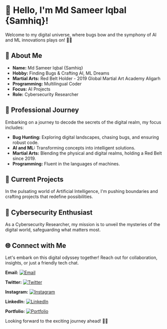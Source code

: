 # 👋 Hello, I'm Md Sameer Iqbal {Samhiq}!

Welcome to my digital universe, where bugs bow and the symphony of AI and ML innovations plays on! 🌌✨

## 🌟 About Me

- **Name:** Md Sameer Iqbal {Samhiq}
- **Hobby:** Finding Bugs & Crafting AI, ML Dreams
- **Martial Arts:** Red Belt Holder - 2019 Global Martial Art Academy Aligarh
- **Programming:** Multilingual Coder
- **Focus:** AI Projects
- **Role:** Cybersecurity Researcher

## 💼 Professional Journey

Embarking on a journey to decode the secrets of the digital realm, my focus includes:

- **Bug Hunting:** Exploring digital landscapes, chasing bugs, and ensuring robust code.
- **AI and ML:** Transforming concepts into intelligent solutions.
- **Martial Arts:** Blending the physical and digital realms, holding a Red Belt since 2019.
- **Programming:** Fluent in the languages of machines.

## 🚀 Current Projects

In the pulsating world of Artificial Intelligence, I'm pushing boundaries and crafting projects that redefine possibilities.

## 🔐 Cybersecurity Enthusiast

As a Cybersecurity Researcher, my mission is to unveil the mysteries of the digital world, safeguarding what matters most.

## 🌐 Connect with Me

Let's embark on this digital odyssey together! Reach out for collaboration, insights, or just a friendly tech chat.

**Email:** [![Email](https://img.shields.io/badge/-Email-cyan?style=for-the-badge&logo=gmail)](mailto:your.email@example.com)

**Twitter:** [![Twitter](https://img.shields.io/badge/-Twitter-blue?style=for-the-badge&logo=twitter)](https://twitter.com/yourhandle)

**Instagram:** [![Instagram](https://img.shields.io/badge/-Instagram-purple?style=for-the-badge&logo=instagram)](https://www.instagram.com/yourhandle/)

**LinkedIn:** [![LinkedIn](https://img.shields.io/badge/-LinkedIn-blue?style=for-the-badge&logo=linkedin)](https://www.linkedin.com/in/mdsameeriqbal/)

**Portfolio:** [![Portfolio](https://img.shields.io/badge/-Portfolio-brightgreen?style=for-the-badge)](https://samhiq.dev)

Looking forward to the exciting journey ahead! 🚀✨
